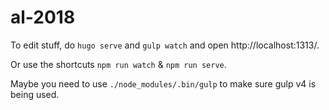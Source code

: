 # al-2018

To edit stuff, do `hugo serve` and `gulp watch` and open http://localhost:1313/.

Or use the shortcuts `npm run watch` & `npm run serve`.

Maybe you need to use `./node_modules/.bin/gulp` to make sure gulp v4 is being used.
